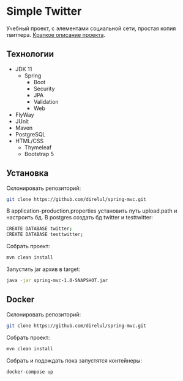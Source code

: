 # Simple Twitter

Учебный проект, с элементами социальной сети, простая копия твиттера.
[Краткое описание проекта](https://github.com/direlul/spring-mvc/blob/main/readme/Description.md).


## Технологии
- JDK 11
    - Spring
      - Boot
      - Security
      - JPA
      - Validation
      - Web
- FlyWay
- JUnit
- Maven
- PostgreSQL
- HTML/CSS
    - Thymeleaf
    - Bootstrap 5

## Установка

Склонировать репозиторий:
```sh
git clone https://github.com/direlul/spring-mvc.git
```
В application-production.properties установить путь upload.path и настроить бд.
В postgres создать бд twitter и testtwitter:
```sh
CREATE DATABASE twitter;
CREATE DATABASE testtwitter;
```
Собрать проект:

```sh
mvn clean install
```

Запустить jar архив в target:
```sh
java -jar spring-mvc-1.0-SNAPSHOT.jar
```
## Docker

Склонировать репозиторий:
```sh
git clone https://github.com/direlul/spring-mvc.git
```
Собрать проект:

```sh
mvn clean install
```
Собрать и подождать пока запустятся контейнеры:
```sh
docker-compose up
```
